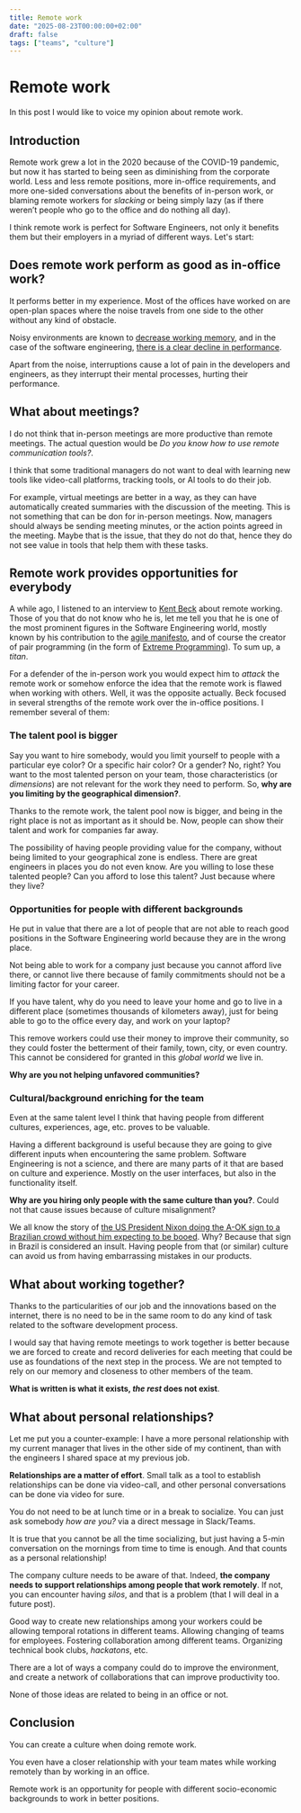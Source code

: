 ```yaml
---
title: Remote work
date: "2025-08-23T00:00:00+02:00"
draft: false
tags: ["teams", "culture"]
---
```


# Remote work
In this post I would like to voice my opinion about remote work.

## Introduction
Remote work grew a lot in the 2020 because of the COVID-19 pandemic, but now
it has started to being seen as diminishing from the corporate world. Less and less
remote positions, more in-office requirements, and more one-sided conversations
about the benefits of in-person work, or blaming remote workers for *slacking*
or being simply lazy (as if there weren’t people who go to the office and do nothing all day).

I think remote work is perfect for Software Engineers, not only it
benefits them but their employers in a myriad of different ways.
Let's start:

## Does remote work perform as good as in-office work?
It performs better in my experience. Most of the offices have worked on
are open-plan spaces where the noise travels from one side to the other
without any kind of obstacle.

Noisy environments are known to
[decrease working memory](https://arxiv.org/abs/1903.11386),
and in the case of the software engineering,
[there is a clear decline in performance](https://arxiv.org/abs/1807.04100).

Apart from the noise, interruptions cause a lot of pain in the developers
and engineers, as they interrupt their mental processes, hurting their
performance.

## What about meetings?
I do not think that in-person meetings are more productive than
remote meetings. The actual question would be
*Do you know how to use remote communication tools?*.

I think that some traditional managers do not want to deal with learning
new tools like video-call platforms, tracking tools, or AI tools to
do their job.

For example, virtual meetings are better in a way, as they can have
automatically created summaries with the discussion of the meeting.
This is not something that can be don for in-person meetings.
Now, managers should always be sending meeting minutes, or
the action points agreed in the meeting. Maybe that is the issue,
that they do not do that, hence they do not see value in tools
that help them with these tasks.

## Remote work provides opportunities for everybody
A while ago, I listened to an interview to
[Kent Beck](https://kentbeck.com/) about remote working.
Those of you that do not know who he is, let me tell you
that he is one of the most prominent figures in the
Software Engineering world, mostly known by his contribution to the
[agile manifesto](https://agilemanifesto.org/), and of course the creator of pair programming
(in the form of [Extreme Programming](https://en.wikipedia.org/wiki/Extreme_programming)).
To sum up, a *titan*.

For a defender of the in-person work you would expect him
to *attack* the remote work or somehow enforce the idea
that the remote work is flawed when working with others.
Well, it was the opposite actually. Beck focused in several strengths
of the remote work over the in-office positions. I remember several of
them:

### The talent pool is bigger
Say you want to hire somebody, would you limit yourself to people
with a particular eye color? Or a specific hair color? Or a gender?
No, right? You want to the most talented person on your team, those
characteristics (or *dimensions*) are not relevant for the work they
need to perform. So, **why are you limiting by the geographical dimension?**.

Thanks to the remote work, the talent pool now is bigger, and being
in the right place is not as important as it should be. Now, people
can show their talent and work for companies far away.

The possibility of having people providing value for the company,
without being limited to your geographical zone is endless.
There are great engineers in places you do not even know.
Are you willing to lose these talented people?
Can you afford to lose this talent? Just because where they live?

### Opportunities for people with different backgrounds
He put in value that there are a lot of people that are not able
to reach good positions in the Software Engineering world because
they are in the wrong place.

Not being able to work for a company just because you cannot afford
live there, or cannot live there because of family commitments should
not be a limiting factor for your career.

If you have talent, why do you need to leave your home and go to live
in a different place (sometimes thousands of kilometers away), just
for being able to go to the office every day, and work on your laptop?

This remove workers could use their money to improve their community,
so they could foster the betterment of their family, town, city, or even country.
This cannot be considered for granted in this *global world* we live in.

**Why are you not helping unfavored communities?**

### Cultural/background enriching for the team
Even at the same talent level I think that having people from different cultures,
experiences, age, etc. proves to be valuable.

Having a different background is useful because they are going to give different inputs
when encountering the same problem. Software Engineering is not a science, and there are
many parts of it that are based on culture and experience. Mostly on the user interfaces,
but also in the functionality itself.

**Why are you hiring only people with the same culture than you?**. Could not that cause
issues because of culture misalignment?

We all know the story of
[the US President Nixon doing the A-OK sign to a Brazilian crowd without him expecting to be booed](https://link.springer.com/chapter/10.1057/9781137360281_6). Why? Because that sign in Brazil is considered an insult.
Having people from that (or similar) culture can avoid us from having embarrassing mistakes
in our products.

## What about working together?
Thanks to the particularities of our job and the innovations based on the internet,
there is no need to be in the same room to do any kind of task related to the software development process.

I would say that having remote meetings to work together is better because we are forced to create
and record deliveries for each meeting that could be use as foundations of the next step in the process.
We are not tempted to rely on our memory and closeness to other members of the team.

**What is written is what it exists, *the rest* does not exist**.

## What about personal relationships?
Let me put you a counter-example: I have a more personal relationship with my current manager
that lives in the other side of my continent, than with the engineers I shared space at my
previous job.

**Relationships are a matter of effort**. Small talk as a tool to establish relationships can be done via
video-call, and other personal conversations can be done via video for sure.

You do not need to be at lunch time or in a break to socialize.
You can just ask somebody *how are you?* via a direct message in Slack/Teams.

It is true that you cannot be all the time socializing, but just having a 5-min conversation
on the mornings from time to time is enough. And that counts as a personal relationship!

The company culture needs to be aware of that.
Indeed, **the company needs to support relationships among people that work remotely**.
If not, you can encounter having *silos*, and that is a problem
(that I will deal in a future post).

Good way to create new relationships among your workers could be allowing
temporal rotations in different teams. Allowing changing of teams for employees.
Fostering collaboration among different teams. Organizing technical book clubs, *hackatons*, etc.

There are a lot of ways a company could do to improve the environment, and create a network
of collaborations that can improve productivity too.

None of those ideas are related to being in an office or not.

## Conclusion
You can create a culture when doing remote work.

You even have a closer
relationship with your team mates while working remotely than by working
in an office.

Remote work is an opportunity for people with different socio-economic
backgrounds to work in better positions.
